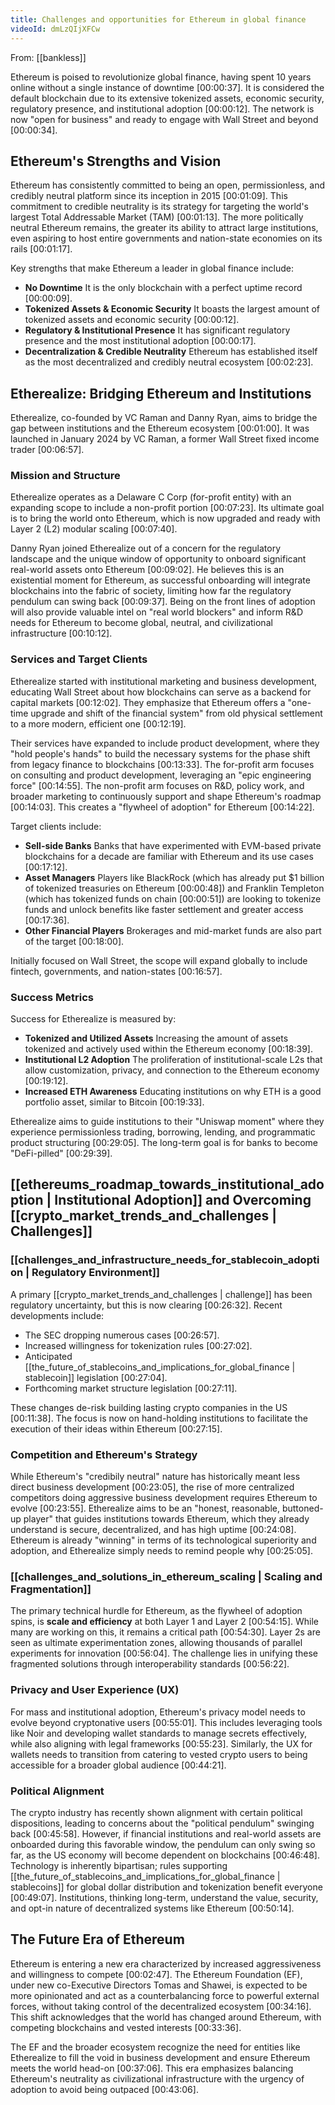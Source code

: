 ```yaml
---
title: Challenges and opportunities for Ethereum in global finance
videoId: dmLzQIjXFCw
---
```


From: [[bankless]] <br/> 

Ethereum is poised to revolutionize global finance, having spent 10 years online without a single instance of downtime <a class="yt-timestamp" data-t="00:00:37">[00:00:37]</a>. It is considered the default blockchain due to its extensive tokenized assets, economic security, regulatory presence, and institutional adoption <a class="yt-timestamp" data-t="00:00:12">[00:00:12]</a>. The network is now "open for business" and ready to engage with Wall Street and beyond <a class="yt-timestamp" data-t="00:00:34">[00:00:34]</a>.

## Ethereum's Strengths and Vision
Ethereum has consistently committed to being an open, permissionless, and credibly neutral platform since its inception in 2015 <a class="yt-timestamp" data-t="00:01:09">[00:01:09]</a>. This commitment to credible neutrality is its strategy for targeting the world's largest Total Addressable Market (TAM) <a class="yt-timestamp" data-t="00:01:13">[00:01:13]</a>. The more politically neutral Ethereum remains, the greater its ability to attract large institutions, even aspiring to host entire governments and nation-state economies on its rails <a class="yt-timestamp" data-t="00:01:17">[00:01:17]</a>.

Key strengths that make Ethereum a leader in global finance include:
*   **No Downtime** It is the only blockchain with a perfect uptime record <a class="yt-timestamp" data-t="00:00:09">[00:00:09]</a>.
*   **Tokenized Assets & Economic Security** It boasts the largest amount of tokenized assets and economic security <a class="yt-timestamp" data-t="00:00:12">[00:00:12]</a>.
*   **Regulatory & Institutional Presence** It has significant regulatory presence and the most institutional adoption <a class="yt-timestamp" data-t="00:00:17">[00:00:17]</a>.
*   **Decentralization & Credible Neutrality** Ethereum has established itself as the most decentralized and credibly neutral ecosystem <a class="yt-timestamp" data-t="00:02:23">[00:02:23]</a>.

## Etherealize: Bridging Ethereum and Institutions
Etherealize, co-founded by VC Raman and Danny Ryan, aims to bridge the gap between institutions and the Ethereum ecosystem <a class="yt-timestamp" data-t="00:01:00">[00:01:00]</a>. It was launched in January 2024 by VC Raman, a former Wall Street fixed income trader <a class="yt-timestamp" data-t="00:06:57">[00:06:57]</a>.

### Mission and Structure
Etherealize operates as a Delaware C Corp (for-profit entity) with an expanding scope to include a non-profit portion <a class="yt-timestamp" data-t="00:07:23">[00:07:23]</a>. Its ultimate goal is to bring the world onto Ethereum, which is now upgraded and ready with Layer 2 (L2) modular scaling <a class="yt-timestamp" data-t="00:07:40">[00:07:40]</a>.

Danny Ryan joined Etherealize out of a concern for the regulatory landscape and the unique window of opportunity to onboard significant real-world assets onto Ethereum <a class="yt-timestamp" data-t="00:09:02">[00:09:02]</a>. He believes this is an existential moment for Ethereum, as successful onboarding will integrate blockchains into the fabric of society, limiting how far the regulatory pendulum can swing back <a class="yt-timestamp" data-t="00:09:37">[00:09:37]</a>. Being on the front lines of adoption will also provide valuable intel on "real world blockers" and inform R&D needs for Ethereum to become global, neutral, and civilizational infrastructure <a class="yt-timestamp" data-t="00:10:12">[00:10:12]</a>.

### Services and Target Clients
Etherealize started with institutional marketing and business development, educating Wall Street about how blockchains can serve as a backend for capital markets <a class="yt-timestamp" data-t="00:12:02">[00:12:02]</a>. They emphasize that Ethereum offers a "one-time upgrade and shift of the financial system" from old physical settlement to a more modern, efficient one <a class="yt-timestamp" data-t="00:12:19">[00:12:19]</a>.

Their services have expanded to include product development, where they "hold people's hands" to build the necessary systems for the phase shift from legacy finance to blockchains <a class="yt-timestamp" data-t="00:13:33">[00:13:33]</a>. The for-profit arm focuses on consulting and product development, leveraging an "epic engineering force" <a class="yt-timestamp" data-t="00:14:55">[00:14:55]</a>. The non-profit arm focuses on R&D, policy work, and broader marketing to continuously support and shape Ethereum's roadmap <a class="yt-timestamp" data-t="00:14:03">[00:14:03]</a>. This creates a "flywheel of adoption" for Ethereum <a class="yt-timestamp" data-t="00:14:22">[00:14:22]</a>.

Target clients include:
*   **Sell-side Banks** Banks that have experimented with EVM-based private blockchains for a decade are familiar with Ethereum and its use cases <a class="yt-timestamp" data-t="00:17:12">[00:17:12]</a>.
*   **Asset Managers** Players like BlackRock (which has already put $1 billion of tokenized treasuries on Ethereum <a class="yt-timestamp" data-t="00:00:48">[00:00:48]</a>) and Franklin Templeton (which has tokenized funds on chain <a class="yt-timestamp" data-t="00:00:51">[00:00:51]</a>) are looking to tokenize funds and unlock benefits like faster settlement and greater access <a class="yt-timestamp" data-t="00:17:36">[00:17:36]</a>.
*   **Other Financial Players** Brokerages and mid-market funds are also part of the target <a class="yt-timestamp" data-t="00:18:00">[00:18:00]</a>.

Initially focused on Wall Street, the scope will expand globally to include fintech, governments, and nation-states <a class="yt-timestamp" data-t="00:16:57">[00:16:57]</a>.

### Success Metrics
Success for Etherealize is measured by:
*   **Tokenized and Utilized Assets** Increasing the amount of assets tokenized and actively used within the Ethereum economy <a class="yt-timestamp" data-t="00:18:39">[00:18:39]</a>.
*   **Institutional L2 Adoption** The proliferation of institutional-scale L2s that allow customization, privacy, and connection to the Ethereum economy <a class="yt-timestamp" data-t="00:19:12">[00:19:12]</a>.
*   **Increased ETH Awareness** Educating institutions on why ETH is a good portfolio asset, similar to Bitcoin <a class="yt-timestamp" data-t="00:19:33">[00:19:33]</a>.

Etherealize aims to guide institutions to their "Uniswap moment" where they experience permissionless trading, borrowing, lending, and programmatic product structuring <a class="yt-timestamp" data-t="00:29:05">[00:29:05]</a>. The long-term goal is for banks to become "DeFi-pilled" <a class="yt-timestamp" data-t="00:29:39">[00:29:39]</a>.

## [[ethereums_roadmap_towards_institutional_adoption | Institutional Adoption]] and Overcoming [[crypto_market_trends_and_challenges | Challenges]]

### [[challenges_and_infrastructure_needs_for_stablecoin_adoption | Regulatory Environment]]
A primary [[crypto_market_trends_and_challenges | challenge]] has been regulatory uncertainty, but this is now clearing <a class="yt-timestamp" data-t="00:26:32">[00:26:32]</a>. Recent developments include:
*   The SEC dropping numerous cases <a class="yt-timestamp" data-t="00:26:57">[00:26:57]</a>.
*   Increased willingness for tokenization rules <a class="yt-timestamp" data-t="00:27:02">[00:27:02]</a>.
*   Anticipated [[the_future_of_stablecoins_and_implications_for_global_finance | stablecoin]] legislation <a class="yt-timestamp" data-t="00:27:04">[00:27:04]</a>.
*   Forthcoming market structure legislation <a class="yt-timestamp" data-t="00:27:11">[00:27:11]</a>.

These changes de-risk building lasting crypto companies in the US <a class="yt-timestamp" data-t="00:11:38">[00:11:38]</a>. The focus is now on hand-holding institutions to facilitate the execution of their ideas within Ethereum <a class="yt-timestamp" data-t="00:27:15">[00:27:15]</a>.

### Competition and Ethereum's Strategy
While Ethereum's "credibily neutral" nature has historically meant less direct business development <a class="yt-timestamp" data-t="00:23:05">[00:23:05]</a>, the rise of more centralized competitors doing aggressive business development requires Ethereum to evolve <a class="yt-timestamp" data-t="00:23:55">[00:23:55]</a>. Etherealize aims to be an "honest, reasonable, buttoned-up player" that guides institutions towards Ethereum, which they already understand is secure, decentralized, and has high uptime <a class="yt-timestamp" data-t="00:24:08">[00:24:08]</a>. Ethereum is already "winning" in terms of its technological superiority and adoption, and Etherealize simply needs to remind people why <a class="yt-timestamp" data-t="00:25:05">[00:25:05]</a>.

### [[challenges_and_solutions_in_ethereum_scaling | Scaling and Fragmentation]]
The primary technical hurdle for Ethereum, as the flywheel of adoption spins, is **scale and efficiency** at both Layer 1 and Layer 2 <a class="yt-timestamp" data-t="00:54:15">[00:54:15]</a>. While many are working on this, it remains a critical path <a class="yt-timestamp" data-t="00:54:30">[00:54:30]</a>. Layer 2s are seen as ultimate experimentation zones, allowing thousands of parallel experiments for innovation <a class="yt-timestamp" data-t="00:56:04">[00:56:04]</a>. The challenge lies in unifying these fragmented solutions through interoperability standards <a class="yt-timestamp" data-t="00:56:22">[00:56:22]</a>.

### Privacy and User Experience (UX)
For mass and institutional adoption, Ethereum's privacy model needs to evolve beyond cryptonative users <a class="yt-timestamp" data-t="00:55:01">[00:55:01]</a>. This includes leveraging tools like Noir and developing wallet standards to manage secrets effectively, while also aligning with legal frameworks <a class="yt-timestamp" data-t="00:55:23">[00:55:23]</a>. Similarly, the UX for wallets needs to transition from catering to vested crypto users to being accessible for a broader global audience <a class="yt-timestamp" data-t="00:44:21">[00:44:21]</a>.

### Political Alignment
The crypto industry has recently shown alignment with certain political dispositions, leading to concerns about the "political pendulum" swinging back <a class="yt-timestamp" data-t="00:45:58">[00:45:58]</a>. However, if financial institutions and real-world assets are onboarded during this favorable window, the pendulum can only swing so far, as the US economy will become dependent on blockchains <a class="yt-timestamp" data-t="00:46:48">[00:46:48]</a>. Technology is inherently bipartisan; rules supporting [[the_future_of_stablecoins_and_implications_for_global_finance | stablecoins]] for global dollar distribution and tokenization benefit everyone <a class="yt-timestamp" data-t="00:49:07">[00:49:07]</a>. Institutions, thinking long-term, understand the value, security, and opt-in nature of decentralized systems like Ethereum <a class="yt-timestamp" data-t="00:50:14">[00:50:14]</a>.

## The Future Era of Ethereum
Ethereum is entering a new era characterized by increased aggressiveness and willingness to compete <a class="yt-timestamp" data-t="00:02:47">[00:02:47]</a>. The Ethereum Foundation (EF), under new co-Executive Directors Tomas and Shawei, is expected to be more opinionated and act as a counterbalancing force to powerful external forces, without taking control of the decentralized ecosystem <a class="yt-timestamp" data-t="00:34:16">[00:34:16]</a>. This shift acknowledges that the world has changed around Ethereum, with competing blockchains and vested interests <a class="yt-timestamp" data-t="00:33:36">[00:33:36]</a>.

The EF and the broader ecosystem recognize the need for entities like Etherealize to fill the void in business development and ensure Ethereum meets the world head-on <a class="yt-timestamp" data-t="00:37:06">[00:37:06]</a>. This era emphasizes balancing Ethereum's neutrality as civilizational infrastructure with the urgency of adoption to avoid being outpaced <a class="yt-timestamp" data-t="00:43:06">[00:43:06]</a>.
